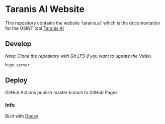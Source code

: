 # Taranis AI Website

This repository contains the website 'taranis.ai' which is the documentation for the OSINT tool [Taranis AI](https://github.com/taranis-ai/taranis-ai)


## Develop
*Note: Clone the repository with Git LFS if you want to update the Video.* 

```
hugo server
```

## Deploy

GitHub Actions publish master branch to GitHub Pages

### Info

Built with [Docsy](https://github.com/google/docsy)

